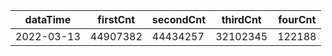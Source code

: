 |dataTime|firstCnt|secondCnt|thirdCnt|fourCnt|
|-|-|-|-|-|
|2022-03-13|44907382|44434257|32102345|122188|